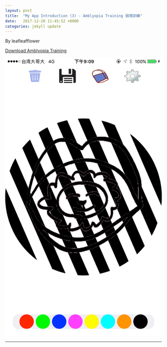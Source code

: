 ```yaml
---
layout: post
title:  "My App Introduction (3) - Amblyopia Training 弱視訓練"
date:   2017-12-20 11:45:52 +0000
categories: jekyll update
---
```

By leafleafflower  

[Download Amblyopia Training][Amblyopia-Training-App-Store]

![新阿姆斯特朗炫風噴射阿姆斯特朗砲Cover](/assets/AmblyopiaTraining/DrawingView.png)





-------------------------------------------------------  
[Amblyopia-Training-App-Store]: https://itunes.apple.com/au/app/amblyopia-training/id1320619131?mt=8&ign-mpt=uo%3D2
[帶路雞Pro-App-Store]: https://appsto.re/tw/kp-Sfb.i
[帶路雞-App-Store]: https://appsto.re/tw/amD6eb.i

